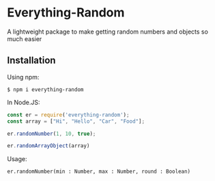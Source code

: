 # Everything-Random
A lightweight package to make getting random numbers and objects so much easier

## Installation

Using npm:
```shell
$ npm i everything-random
```

In Node.JS:
```js
const er = require('everything-random');
const array = ["Hi", "Hello", "Car", "Food"];

er.randomNumber(1, 10, true);

er.randomArrayObject(array)

```
Usage:
```
er.randomNumber(min : Number, max : Number, round : Boolean)
```
